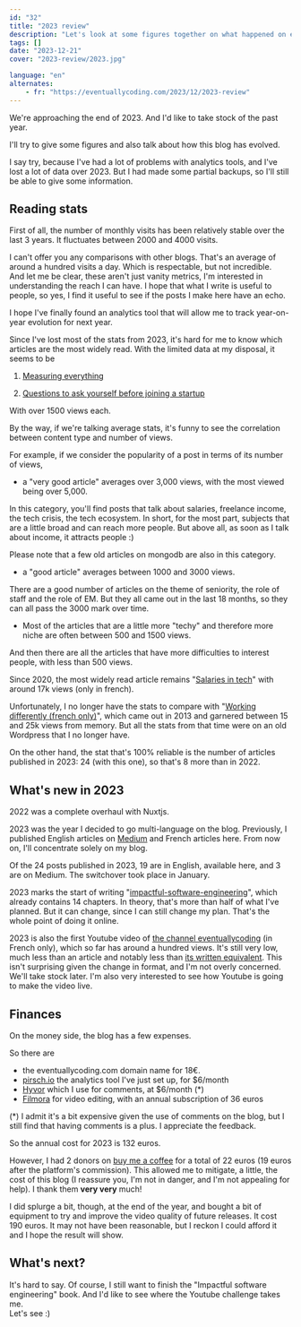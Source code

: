 ```yaml
---
id: "32"
title: "2023 review"
description: "Let's look at some figures together on what happened on eventuallycoding in 2023"
tags: []
date: "2023-12-21"
cover: "2023-review/2023.jpg"

language: "en"
alternates:
    - fr: "https://eventuallycoding.com/2023/12/2023-review"
---
```


We're approaching the end of 2023. And I'd like to take stock of the past year.

I'll try to give some figures and also talk about how this blog has evolved.

I say try, because I've had a lot of problems with analytics tools, and I've lost a lot of data over 2023. But I had made some partial backups, so I'll still be able to give some information.

## Reading stats

First of all, the number of monthly visits has been relatively stable over the last 3 years. It fluctuates between 2000 and 4000 visits.

I can't offer you any comparisons with other blogs. That's an average of around a hundred visits a day. Which is respectable, but not incredible.  
And let me be clear, these aren't just vanity metrics, I'm interested in understanding the reach I can have. I hope that what I write is useful to people, so yes, I find it useful to see if the posts I make here have an echo.  

I hope I've finally found an analytics tool that will allow me to track year-on-year evolution for next year.

Since I've lost most of the stats from 2023, it's hard for me to know which articles are the most widely read. With the limited data at my disposal, it seems to be

1.  [Measuring everything](https://eventuallycoding.com/en/2023/02/measuring-everything)

2.  [Questions to ask yourself before joining a startup](https://eventuallycoding.com/2023/01/questions-startup)

With over 1500 views each.

By the way, if we're talking average stats, it's funny to see the correlation between content type and number of views.

For example, if we consider the popularity of a post in terms of its number of views,

- a "very good article" averages over 3,000 views, with the most viewed being over 5,000.

In this category, you'll find posts that talk about salaries, freelance income, the tech crisis, the tech ecosystem. In short, for the most part, subjects that are a little broad and can reach more people. But above all, as soon as I talk about income, it attracts people :)

Please note that a few old articles on mongodb are also in this category.

- a "good article" averages between 1000 and 3000 views.

There are a good number of articles on the theme of seniority, the role of staff and the role of EM. But they all came out in the last 18 months, so they can all pass the 3000 mark over time.

- Most of the articles that are a little more "techy" and therefore more niche are often between 500 and 1500 views.

And then there are all the articles that have more difficulties to interest people, with less than 500 views.

Since 2020, the most widely read article remains "[Salaries in tech](https://eventuallycoding.com/2021/07/06/les-salaires-dans-la-tech)" with around 17k views (only in french).

Unfortunately, I no longer have the stats to compare with "[Working differently (french only)](https://eventuallycoding.com/2013/08/12/travailler-autrement)", which came out in 2013 and garnered between 15 and 25k views from memory. But all the stats from that time were on an old Wordpress that I no longer have.

On the other hand, the stat that's 100% reliable is the number of articles published in 2023: 24 (with this one), so that's 8 more than in 2022.

## What's new in 2023

2022 was a complete overhaul with Nuxtjs.

2023 was the year I decided to go multi-language on the blog. Previously, I published English articles on [Medium](https://medium.com/@hlassiege) and French articles here. From now on, I'll concentrate solely on my blog.

Of the 24 posts published in 2023, 19 are in English, available here, and 3 are on Medium. The switchover took place in January.

2023 marks the start of writing "[impactful-software-engineering](https://eventuallycoding.com/en/2023/02/impactful-software-engineering)", which already contains 14 chapters. In theory, that's more than half of what I've planned. But it can change, since I can still change my plan. That's the whole point of doing it online.

2023 is also the first Youtube video of [the channel eventuallycoding](https://youtube.com/@eventuallycoding) (in French only), which so far has around a hundred views. It's still very low, much less than an article and notably less than [its written equivalent](https://eventuallycoding.com/2023/01/questions-startup). This isn't surprising given the change in format, and I'm not overly concerned. We'll take stock later. I'm also very interested to see how Youtube is going to make the video live.

## Finances

On the money side, the blog has a few expenses.

So there are

- the eventuallycoding.com domain name for 18€.
- [pirsch.io](https://pirsch.io/) the analytics tool I've just set up, for $6/month
- [Hyvor](https://talk.hyvor.com/) which I use for comments, at $6/month (\*)
- [Filmora](https://filmora.wondershare.fr/) for video editing, with an annual subscription of 36 euros

(\*) I admit it's a bit expensive given the use of comments on the blog, but I still find that having comments is a plus. I appreciate the feedback.

So the annual cost for 2023 is 132 euros.

However, I had 2 donors on [buy me a coffee](https://www.buymeacoffee.com/hlassiege) for a total of 22 euros (19 euros after the platform's commission). This allowed me to mitigate, a little, the cost of this blog (I reassure you, I'm not in danger, and I'm not appealing for help). I thank them **very very** much!

I did splurge a bit, though, at the end of the year, and bought a bit of equipment to try and improve the video quality of future releases. It cost 190 euros. It may not have been reasonable, but I reckon I could afford it and I hope the result will show.

## What's next?

It's hard to say. Of course, I still want to finish the "Impactful software engineering" book. And I'd like to see where the Youtube challenge takes me.  
Let's see :)
